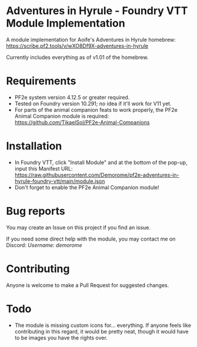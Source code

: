 # Adventures in Hyrule - Foundry VTT Module Implementation
 A module implementation for Aoife's Adventures in Hyrule homebrew: https://scribe.pf2.tools/v/wXO8Df9X-adventures-in-hyrule
 
 Currently includes everything as of v1.01 of the homebrew.
 
# Requirements
- PF2e system version 4.12.5 or greater required.
- Tested on Foundry version 10.291; no idea if it'll work for V11 yet.
- For parts of the animal companion feats to work properly, the PF2e Animal Companion module is required: https://github.com/TikaelSol/PF2e-Animal-Companions
 
 # Installation
 - In Foundry VTT, click "Install Module" and at the bottom of the pop-up, input this Manifest URL: https://raw.githubusercontent.com/Demorome/pf2e-adventures-in-hyrule-foundry-vtt/main/module.json 
 - Don't forget to enable the PF2e Animal Companion module!

# Bug reports 
You may create an Issue on this project if you find an issue.

If you need some direct help with the module, you may contact me on Discord: _Username: demorome_

# Contributing
Anyone is welcome to make a Pull Request for suggested changes.

# Todo
- The module is missing custom icons for... everything. If anyone feels like contributing in this regard, it would be pretty neat, though it would have to be images you have the rights over.
